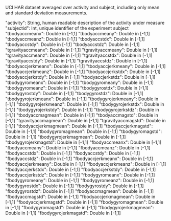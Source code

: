 UCI HAR dataset averaged over activity and subject, including only mean and
standard deviation measurements.

"activity": String, human readable description of the activity under measure
"subjectid": Int, unique identifier of the experiment subject
"tbodyaccmeanx": Double in [-1,1]
"tbodyaccmeany": Double in [-1,1]
"tbodyaccmeanz": Double in [-1,1]
"tbodyaccstdx": Double in [-1,1]
"tbodyaccstdy": Double in [-1,1]
"tbodyaccstdz": Double in [-1,1]
"tgravityaccmeanx": Double in [-1,1]
"tgravityaccmeany": Double in [-1,1]
"tgravityaccmeanz": Double in [-1,1]
"tgravityaccstdx": Double in [-1,1]
"tgravityaccstdy": Double in [-1,1]
"tgravityaccstdz": Double in [-1,1]
"tbodyaccjerkmeanx": Double in [-1,1]
"tbodyaccjerkmeany": Double in [-1,1]
"tbodyaccjerkmeanz": Double in [-1,1]
"tbodyaccjerkstdx": Double in [-1,1]
"tbodyaccjerkstdy": Double in [-1,1]
"tbodyaccjerkstdz": Double in [-1,1]
"tbodygyromeanx": Double in [-1,1]
"tbodygyromeany": Double in [-1,1]
"tbodygyromeanz": Double in [-1,1]
"tbodygyrostdx": Double in [-1,1]
"tbodygyrostdy": Double in [-1,1]
"tbodygyrostdz": Double in [-1,1]
"tbodygyrojerkmeanx": Double in [-1,1]
"tbodygyrojerkmeany": Double in [-1,1]
"tbodygyrojerkmeanz": Double in [-1,1]
"tbodygyrojerkstdx": Double in [-1,1]
"tbodygyrojerkstdy": Double in [-1,1]
"tbodygyrojerkstdz": Double in [-1,1]
"tbodyaccmagmean": Double in [-1,1]
"tbodyaccmagstd": Double in [-1,1]
"tgravityaccmagmean": Double in [-1,1]
"tgravityaccmagstd": Double in [-1,1]
"tbodyaccjerkmagmean": Double in [-1,1]
"tbodyaccjerkmagstd": Double in [-1,1]
"tbodygyromagmean": Double in [-1,1]
"tbodygyromagstd": Double in [-1,1]
"tbodygyrojerkmagmean": Double in [-1,1]
"tbodygyrojerkmagstd": Double in [-1,1]
"fbodyaccmeanx": Double in [-1,1]
"fbodyaccmeany": Double in [-1,1]
"fbodyaccmeanz": Double in [-1,1]
"fbodyaccstdx": Double in [-1,1]
"fbodyaccstdy": Double in [-1,1]
"fbodyaccstdz": Double in [-1,1]
"fbodyaccjerkmeanx": Double in [-1,1]
"fbodyaccjerkmeany": Double in [-1,1]
"fbodyaccjerkmeanz": Double in [-1,1]
"fbodyaccjerkstdx": Double in [-1,1]
"fbodyaccjerkstdy": Double in [-1,1]
"fbodyaccjerkstdz": Double in [-1,1]
"fbodygyromeanx": Double in [-1,1]
"fbodygyromeany": Double in [-1,1]
"fbodygyromeanz": Double in [-1,1]
"fbodygyrostdx": Double in [-1,1]
"fbodygyrostdy": Double in [-1,1]
"fbodygyrostdz": Double in [-1,1]
"fbodyaccmagmean": Double in [-1,1]
"fbodyaccmagstd": Double in [-1,1]
"fbodyaccjerkmagmean": Double in [-1,1]
"fbodyaccjerkmagstd": Double in [-1,1]
"fbodygyromagmean": Double in [-1,1]
"fbodygyromagstd": Double in [-1,1]
"fbodygyrojerkmagmean": Double in [-1,1]
"fbodygyrojerkmagstd": Double in [-1,1]
